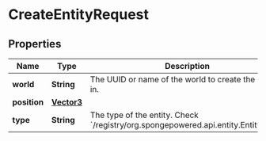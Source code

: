 
# CreateEntityRequest

## Properties
Name | Type | Description | Notes
------------ | ------------- | ------------- | -------------
**world** | **String** | The UUID or name of the world to create the entity in. |  [optional]
**position** | [**Vector3**](Vector3.md) |  |  [optional]
**type** | **String** | The type of the entity. Check &#x60;/registry/org.spongepowered.api.entity.EntityType&#x60;. |  [optional]



